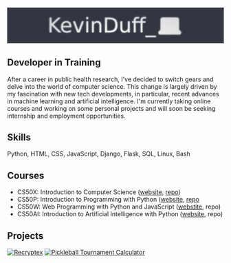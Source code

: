 ![](banner.png)

## Developer in Training

After a career in public health research, I've decided to switch gears and delve into the world of computer science. This change is largely driven by my fascination with new tech developments, in particular, recent advances in machine learning and artificial intelligence. I'm currently taking online courses and working on some personal projects and will soon be seeking internship and employment opportunities.

## Skills
Python, HTML, CSS, JavaScript, Django, Flask, SQL, Linux, Bash

## Courses
- CS50X: Introduction to Computer Science ([website](https://cs50.harvard.edu/x/2022/), [repo](https://github.com/kvnduff/CS50X/))
- CS50P: Introduction to Programming with Python ([website](https://cs50.harvard.edu/python/2022/), [repo](https://github.com/kvnduff/CS50P/)
- CS50W: Web Programming with Python and JavaScript ([webstite](https://cs50.harvard.edu/web/2020/), repo)
- CS50AI: Introduction to Artificial Intelligence with Python ([website](https://cs50.harvard.edu/ai/2020/), repo)

## Projects
<div>
  <a href="http://www.youtube.com/watch?feature=player_embedded&v=M8JmcAFzFuo" target="_blank"><img src="http://img.youtube.com/vi/M8JmcAFzFuo/0.jpg" 
  alt="Recryptex" width="240" height="180" target="_blank"/></a>
  <a href="http://www.youtube.com/watch?feature=player_embedded&v=WHggJosI90s" target="_blank"><img src="http://img.youtube.com/vi/WHggJosI90s/0.jpg" 
  alt="Pickleball Tournament Calculator" width="240" height="180" target="_blank"/></a>
</div>
